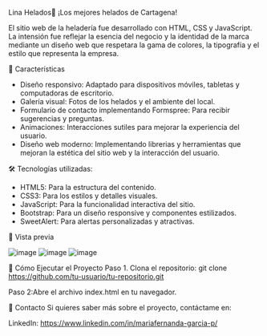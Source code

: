 Lina Helados🍦
¡Los mejores helados de Cartagena!

El sitio web de la heladería fue desarrollado con HTML, CSS y JavaScript. La intensión fue reflejar la 
esencia del negocio y la identidad de la marca mediante un diseño web que respetara la gama de colores, 
la tipografía y el estilo que representa la empresa.

🌟 Características
- Diseño responsivo: Adaptado para dispositivos móviles, tabletas y computadoras de escritorio.
- Galería visual: Fotos de los helados y el ambiente del local.
- Formulario de contacto implementando Formspree: Para recibir sugerencias y preguntas.
- Animaciones: Interacciones sutiles para mejorar la experiencia del usuario.
- Diseño web moderno: Implementando librerias y herramientas que mejoran la estética del sitio web y
la interacción del usuario.

🛠️ Tecnologías utilizadas:
- HTML5: Para la estructura del contenido.
- CSS3: Para los estilos y detalles visuales.
- JavaScript: Para la funcionalidad interactiva del sitio.
- Bootstrap: Para un diseño responsive y componentes estilizados.
- SweetAlert: Para alertas personalizadas y atractivas.

📸 Vista previa

![image](https://github.com/user-attachments/assets/f25dcd9e-c9fd-4c39-b13a-8df311e2141d)
![image](https://github.com/user-attachments/assets/2678874d-f1f7-4ee1-9b28-75bee013fda9)
![image](https://github.com/user-attachments/assets/220e44fc-7fd2-4788-911a-fe87e2e8fa49)


🚀 Cómo Ejecutar el Proyecto
Paso 1. Clona el repositorio:
git clone https://github.com/tu-usuario/tu-repositorio.git

Paso 2:Abre el archivo index.html en tu navegador.

📩 Contacto
Si quieres saber más sobre el proyecto, contáctame en:

LinkedIn: https://www.linkedin.com/in/mariafernanda-garcia-p/

